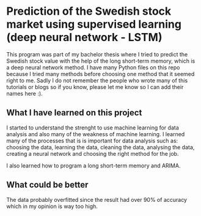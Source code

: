 # Prediction of the Swedish stock market using supervised learning (deep neural network - LSTM)
This program was part of my bachelor thesis where I tried to predict the Swedish stock value with the help of the long short-term memory, which is a deep neural network method. I have many Python files on this repo because I tried many methods before choosing one method that it seemed right to me. Sadly I do not remember the people who wrote many of this tutorials or blogs so if you know, please let me know so I can add their names here :).

## What I have learned on this project
I started to understand the strenght to use machine learning for data analysis and also many of the weakness of machine learning. I learned many of the processes that is is important for data analysis such as: choosing the data, learning the data, cleaning the data, analysing the data, creating a neural network and choosing the right method for the job.

I also learned how to program a long short-term memory and ARIMA.

## What could be better
The data probably overfitted since the result had over 90% of accuracy which in my opinion is way too high.
